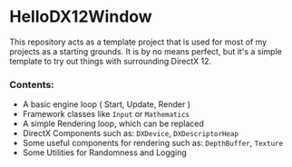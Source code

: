 # HelloDX12Window
This repository acts as a template project that is used for most of my projects as a starting grounds.
It is by no means perfect, but it's a simple template to try out things with surrounding DirectX 12.

### Contents:
- A basic engine loop ( Start, Update, Render )
- Framework classes like `Input` or `Mathematics`
- A simple Rendering loop, which can be replaced
- DirectX Components such as: `DXDevice`, `DXDescriptorHeap`
- Some useful components for rendering such as: `DepthBuffer`, `Texture`
- Some Utilities for Randomness and Logging
